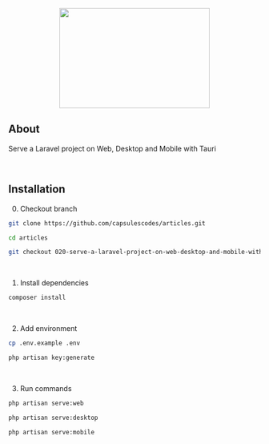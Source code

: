 <p align="center"><img src="https://raw.githubusercontent.com/capsulescodes/articles/main/art/capsules-articles-image.svg" width="300px" height="200px" /></p>


## About

Serve a Laravel project on Web, Desktop and Mobile with Tauri

<br>

## Installation

0. Checkout branch

```bash
git clone https://github.com/capsulescodes/articles.git

cd articles

git checkout 020-serve-a-laravel-project-on-web-desktop-and-mobile-with-tauri
```

<br>

1. Install dependencies

```bash
composer install
```

<br>

2. Add environment

```bash
cp .env.example .env

php artisan key:generate
```

<br>

3. Run commands

```bash
php artisan serve:web

php artisan serve:desktop

php artisan serve:mobile
```
